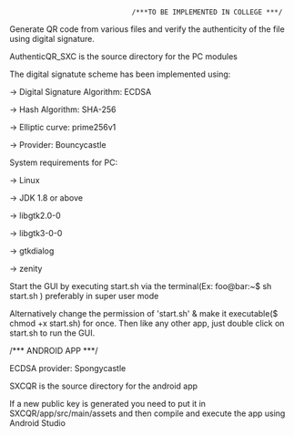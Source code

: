                                   /***TO BE IMPLEMENTED IN COLLEGE ***/

Generate QR code from various files and verify the authenticity of the file using digital signature.

AuthenticQR_SXC is the source directory for the PC modules

The digital signatute scheme has been implemented using:

-> Digital Signature Algorithm: ECDSA

-> Hash Algorithm: SHA-256

-> Elliptic curve: prime256v1

-> Provider: Bouncycastle

System requirements for PC:

-> Linux

-> JDK 1.8 or above

-> libgtk2.0-0

-> libgtk3-0-0

-> gtkdialog

-> zenity

Start the GUI by executing start.sh via the terminal(Ex:  foo@bar:~$ sh start.sh ) preferably in super user mode

Alternatively change the permission of 'start.sh' & make it executable($ chmod +x start.sh) for once. Then like any other app, just double click on start.sh to run the GUI.

/*** ANDROID APP ***/

ECDSA provider: Spongycastle

SXCQR is the source directory for the android app

If a new public key is generated you need to put it in SXCQR/app/src/main/assets and then compile and execute the app using Android Studio


